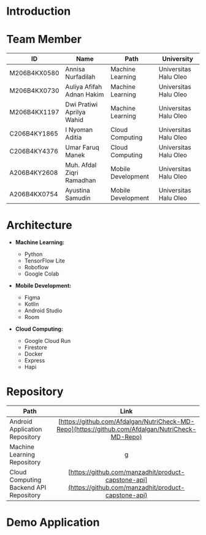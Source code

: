 

# Introduction



# Team Member

| ID            | Name                                      | Path              | University             |
|---------------|-------------------------------------------|-------------------|------------------------|
| M206B4KX0580  | Annisa Nurfadilah                         | Machine Learning  | Universitas Halu Oleo  |
| M206B4KX0730  | Auliya Afifah Adnan Hakim                 | Machine Learning  | Universitas Halu Oleo  |
| M206B4KX1197  | Dwi Pratiwi Aprilya Wahid                | Machine Learning  | Universitas Halu Oleo  |
| C206B4KY1865  | I Nyoman Aditia                           | Cloud Computing   | Universitas Halu Oleo  |
| C206B4KY4376  | Umar Faruq Manek                          | Cloud Computing   | Universitas Halu Oleo  |
| A206B4KY2608  | Muh. Afdal Ziqri Ramadhan                | Mobile Development| Universitas Halu Oleo  |
| A206B4KX0754  | Ayustina Samudin                          | Mobile Development| Universitas Halu Oleo  |


# Architecture

- **Machine Learning:**
  - Python
  - TensorFlow Lite
  - Roboflow
  - Google Colab

- **Mobile Development:**
  - Figma
  - Kotlin
  - Android Studio
  - Room

- **Cloud Computing:**
  - Google Cloud Run
  - Firestore
  - Docker
  - Express
  - Hapi
 
# Repository

| Path | Link |
| ----------- | :---------: |
| Android Application Repository | [https://github.com/Afdalgan/NutriCheck-MD-Repo](https://github.com/Afdalgan/NutriCheck-MD-Repo) |
| Machine Learning Repository | [g]() |
| Cloud Computing Backend API Repository | [https://github.com/manzadhit/product-capstone-api](https://github.com/manzadhit/product-capstone-api) |

# Demo Application
